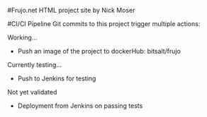 #Frujo.net
HTML project site by Nick Moser

#CI/CI Pipeline
Git commits to this project trigger multiple actions:

Working...
* Push an image of the project to dockerHub: bitsalt/frujo

Currently testing...
* Push to Jenkins for testing

Not yet validated
* Deployment from Jenkins on passing tests

